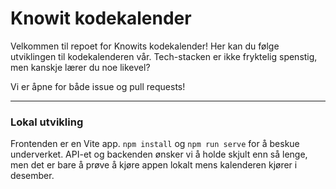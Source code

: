 # Knowit kodekalender

Velkommen til repoet for Knowits kodekalender! Her kan du følge utviklingen til kodekalenderen vår. Tech-stacken er ikke fryktelig spenstig, men kanskje lærer du noe likevel?

Vi er åpne for både issue og pull requests!

______

### Lokal utvikling

Frontenden er en Vite app. `npm install` og `npm run serve` for å beskue underverket. API-et og backenden ønsker vi å holde skjult enn så lenge, men det er bare å prøve å kjøre appen lokalt mens kalenderen kjører i desember.
